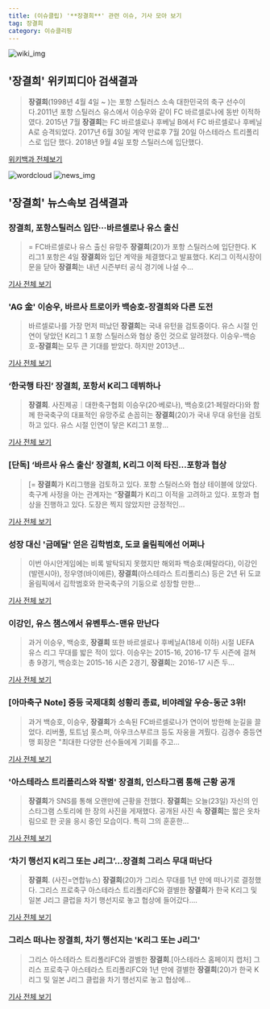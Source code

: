 ```yaml
---
title: (이슈클립) '**장결희**' 관련 이슈, 기사 모아 보기
tag: 장결희
category: 이슈클리핑
---
```

![wiki_img](https://user-images.githubusercontent.com/42597476/44503234-41136a80-a6d0-11e8-9071-6fc6418eafe4.png)
## **'**장결희**'** 위키피디아 검색결과
>**장결희**(1998년 4월 4일 ~ )는 포항 스틸러스 소속 대한민국의 축구 선수이다.2011년 포항 스틸러스 유스에서 이승우와 같이 FC 바르셀로나에 동반 이적하였다. 2015년 7월 **장결희**는 FC 바르셀로나 후베닐 B에서 FC 바르셀로나 후베닐 A로 승격되었다. 2017년 6월 30일 계약 만료후 7월 20일 아스테라스 트리폴리스로 입단 했다. 2018년 9월 4일 포항 스틸러스에 입단했다.

<a href="https://ko.wikipedia.org/wiki/장결희" target="_blank">위키백과 전체보기</a>

![wordcloud](https://s3.ap-northeast-2.amazonaws.com/lyrics101-wordcloud/2018-09-04-1536036080.png)
![news_img](https://user-images.githubusercontent.com/42597476/44507050-1206f400-a6e4-11e8-8d98-7ffbfebb353f.png)
## **'**장결희**'** 뉴스속보 검색결과
### **장결희**, 포항스틸러스 입단···바르셀로나 유스 출신

>= FC바르셀로나 유스 출신 유망주 **장결희**(20)가 포항 스틸러스에 입단한다. K리그1 포항은 4일 **장결희**와 입단 계약을 체결했다고 발표했다. K리그 이적시장이 문을 닫아 **장결희**는 내년 시즌부터 공식 경기에 나설 수...

<a href="http://www.newsis.com/view/?id=NISX20180904_0000408848&cID=10503&pID=10500" target="_blank">기사 전체 보기</a>

### 'AG 金' 이승우, 바르사 트로이카 백승호-**장결희**와 다른 도전

>바르셀로나를 가장 먼저 떠났던 **장결희**는 국내 유턴을 검토중이다. 유스 시절 인연이 닿았던 K리그 1 포항 스틸러스와 협상 중인 것으로 알려졌다. 이승우-백승호-**장결희**는 모두 큰 기대를 받았다. 하지만 2013년...

<a href="http://www.osen.co.kr/article/G1110980282" target="_blank">기사 전체 보기</a>

### ‘한국행 타진’ **장결희**, 포항서 K리그 데뷔하나

>**장결희**. 사진제공｜대한축구협회 이승우(20·베로나), 백승호(21·페랄라다)와 함께 한국축구의 대표적인 유망주로 손꼽히는 **장결희**(20)가 국내 무대 유턴을 검토하고 있다. 유스 시절 인연이 닿은 K리그1 포항...

<a href="http://sports.donga.com/3/all/20180829/91734898/1" target="_blank">기사 전체 보기</a>

### [단독] ‘바르사 유스 출신’ **장결희**, K리그 이적 타진...포항과 협상

>[= **장결희**가 K리그행을 검토하고 있다. 포항 스틸러스와 협상 테이블에 앉았다. 축구계 사정을 아는 관계자는 “**장결희**가 K리그 이적을 고려하고 있다. 포항과 협상을 진행하고 있다. 도장은 찍지 않았지만 긍정적인...

<a href="http://www.sportalkorea.com/news/view.php?gisa_uniq=2018082816075216&section_code=10&cp=se&gomb=1" target="_blank">기사 전체 보기</a>

### 성장 대신 '금메달' 얻은 김학범호, 도쿄 올림픽에선 어쩌나

>이번 아시안게임에는 비록 발탁되지 못했지만 해외파 백승호(페랄라다), 이강인(발렌시아), 정우영(바이에른), **장결희**(아스테라스 트리폴리스) 등은 2년 뒤 도쿄 올림픽에서 김학범호와 한국축구의 기둥으로 성장할 만한...

<a href="http://www.ohmynews.com/NWS_Web/View/at_pg.aspx?CNTN_CD=A0002468875&CMPT_CD=P0010&utm_source=naver&utm_medium=newsearch&utm_campaign=naver_news" target="_blank">기사 전체 보기</a>

### 이강인, 유스 챔스에서 유벤투스-맨유 만난다

>과거 이승우, 백승호, **장결희** 또한 바르셀로나 후베닐A(18세 이하) 시절 UEFA 유스 리그 무대를 밟은 적이 있다. 이승우는 2015-16, 2016-17 두 시즌에 걸쳐 총 9경기, 백승호는 2015-16 시즌 2경기, **장결희**는 2016-17 시즌 두...

<a href="http://www.goal.com/kr/%EB%89%B4%EC%8A%A4/a/1tv62x4ojchc91gccw2r21wkgp" target="_blank">기사 전체 보기</a>

### [아마축구 Note] 중등 국제대회 성황리 종료, 비야레알 우승-동군 3위!

>과거 백승호, 이승우, **장결희**가 소속된 FC바르셀로나가 연이어 방한해 눈길을 끌었다. 리버풀, 토트넘 홋스퍼, 아우크스부르크 등도 자웅을 겨뤘다. 김경수 중등연맹 회장은 "최대한 다양한 선수들에게 기회를 주고...

<a href="http://www.sportalkorea.com/news/view.php?gisa_uniq=2018083010304853&section_code=10&cp=se&gomb=1" target="_blank">기사 전체 보기</a>

### '아스테라스 트리폴리스와 작별' **장결희**, 인스타그램 통해 근황 공개

>**장결희**가 SNS를 통해 오랜만에 근황을 전했다.   **장결희**는 오늘(23일) 자신의 인스타그램 스토리에 한 장의 사진을 게재했다. 공개된 사진 속 **장결희**는 짧은 옷차림으로 한 곳을 응시 중인 모습이다. 특히 그의 훈훈한...

<a href="http://www.topstarnews.net/news/articleView.html?idxno=451483" target="_blank">기사 전체 보기</a>

### ‘차기 행선지 K리그 또는 J리그’…**장결희** 그리스 무대 떠난다

>**장결희**. (사진=연합뉴스) **장결희**(20)가 그리스 무대를 1년 만에 떠나기로 결정했다. 그리스 프로축구 아스테라스 트리폴리FC와 결별한 **장결희**가 한국 K리그 및 일본 J리그 클럽을 차기 행선지로 놓고 협상에 들어갔다....

<a href="http://starin.edaily.co.kr/news/newspath.asp?newsid=01134886619274520" target="_blank">기사 전체 보기</a>

### 그리스 떠나는 **장결희**, 차기 행선지는 'K리그 또는 J리그'

>그리스 아스테라스 트리폴리FC와 결별한 **장결희**.[아스테라스 홈페이지 캡처] 그리스 프로축구 아스테라스 트리폴리FC와 1년 만에 결별한 **장결희**(20)가 한국 K리그 및 일본 J리그 클럽을 차기 행선지로 놓고 협상에...

<a href="http://app.yonhapnews.co.kr/YNA/Basic/SNS/r.aspx?c=AKR20180713155200007&did=1195m" target="_blank">기사 전체 보기</a>


